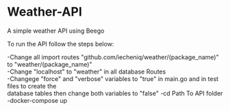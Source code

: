 # Weather-API
A simple weather API using Beego

To run the API follow the steps below:    

-Change all import routes "github.com/iecheniq/weather/(package_name)" to "weather/(package_name)"    
-Change "localhost" to "weather" in all database Routes    
-Changege "force" and "verbose" variables to "true" in main.go and in test files to create the  
database tables then change both variables to "false"
-cd Path To API folder    
-docker-compose up  
